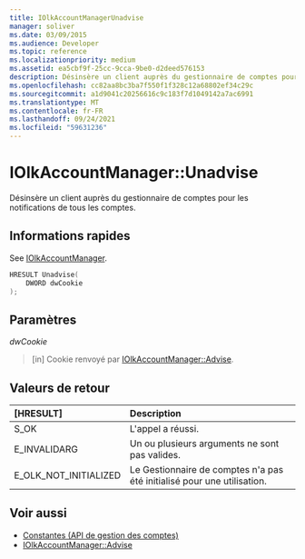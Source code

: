 ```yaml
---
title: IOlkAccountManagerUnadvise
manager: soliver
ms.date: 03/09/2015
ms.audience: Developer
ms.topic: reference
ms.localizationpriority: medium
ms.assetid: ea5cbf9f-25cc-9cca-9be0-d2deed576153
description: Désinsère un client auprès du gestionnaire de comptes pour les notifications de tous les comptes.
ms.openlocfilehash: cc82aa8bc3ba7f550f1f328c12a68802ef34c29c
ms.sourcegitcommit: a1d9041c20256616c9c183f7d1049142a7ac6991
ms.translationtype: MT
ms.contentlocale: fr-FR
ms.lasthandoff: 09/24/2021
ms.locfileid: "59631236"
---
```

# <a name="iolkaccountmanagerunadvise"></a>IOlkAccountManager::Unadvise

Désinsère un client auprès du gestionnaire de comptes pour les notifications de tous les comptes. 
  
## <a name="quick-info"></a>Informations rapides

See [IOlkAccountManager](iolkaccountmanager.md).
  
```cpp
HRESULT Unadvise(
    DWORD dwCookie
);

```

## <a name="parameters"></a>Paramètres

_dwCookie_
  
> [in] Cookie renvoyé par [IOlkAccountManager::Advise](iolkaccountmanager-advise.md).
    
## <a name="return-values"></a>Valeurs de retour

|**[HRESULT]**|**Description**|
|:-----|:-----|
|S_OK  <br/> |L'appel a réussi.  <br/> |
|E_INVALIDARG  <br/> |Un ou plusieurs arguments ne sont pas valides.  <br/> |
|E_OLK_NOT_INITIALIZED  <br/> |Le Gestionnaire de comptes n'a pas été initialisé pour une utilisation.  <br/> |
   
## <a name="see-also"></a>Voir aussi

- [Constantes (API de gestion des comptes)](constants-account-management-api.md)  
- [IOlkAccountManager::Advise](iolkaccountmanager-advise.md)


